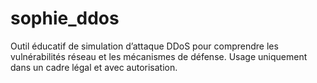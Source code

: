 # sophie_ddos
Outil éducatif de simulation d’attaque DDoS pour comprendre les vulnérabilités réseau et les mécanismes de défense. Usage uniquement dans un cadre légal et avec autorisation.
